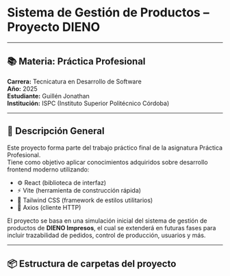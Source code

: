 # Sistema de Gestión de Productos – Proyecto DIENO

---

## 📚 Materia: Práctica Profesional  
**Carrera:** Tecnicatura en Desarrollo de Software  
**Año:** 2025  
**Estudiante:** Guillén Jonathan  
**Institución:** ISPC (Instituto Superior Politécnico Córdoba)

---

## 🧾 Descripción General

Este proyecto forma parte del trabajo práctico final de la asignatura Práctica Profesional.  
Tiene como objetivo aplicar conocimientos adquiridos sobre desarrollo frontend moderno utilizando:

- ⚙️ React (biblioteca de interfaz)
- ⚡ Vite (herramienta de construcción rápida)
- 🎨 Tailwind CSS (framework de estilos utilitarios)
- 🔌 Axios (cliente HTTP)

El proyecto se basa en una simulación inicial del sistema de gestión de productos de **DIENO Impresos**, el cual se extenderá en futuras fases para incluir trazabilidad de pedidos, control de producción, usuarios y más.

---

## 📦 Estructura de carpetas del proyecto


